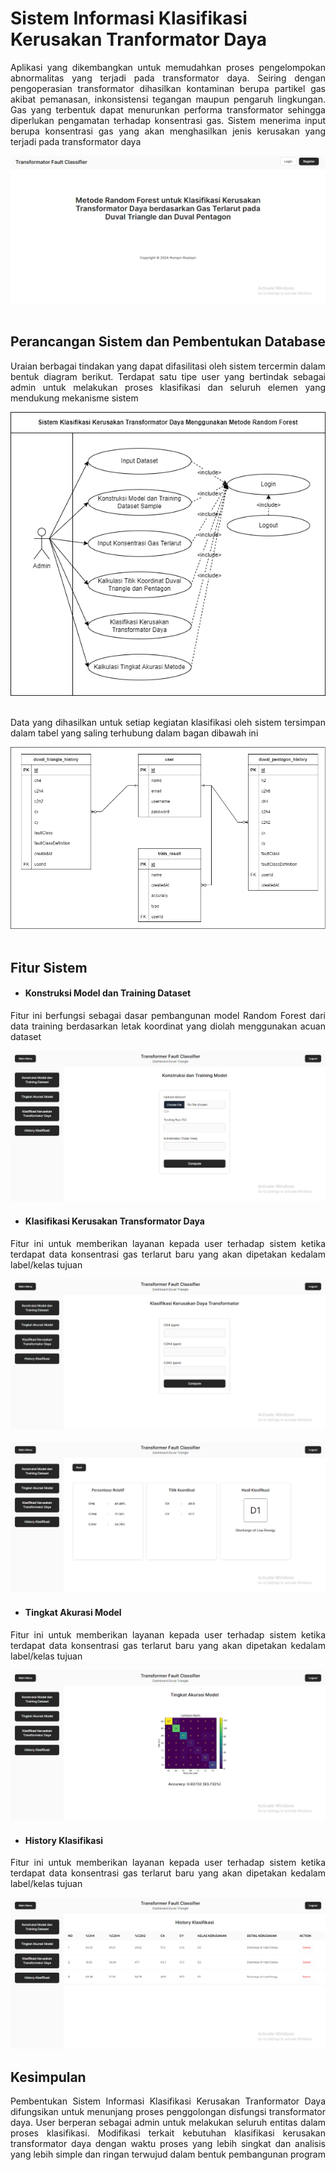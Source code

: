 # Sistem Informasi Klasifikasi Kerusakan Tranformator Daya

<p align="justify">Aplikasi yang dikembangkan untuk memudahkan proses pengelompokan abnormalitas yang terjadi pada transformator daya. Seiring dengan pengoperasian transformator dihasilkan kontaminan berupa partikel gas akibat pemanasan, inkonsistensi tegangan maupun pengaruh lingkungan. Gas yang terbentuk dapat menurunkan performa transformator sehingga diperlukan pengamatan terhadap konsentrasi gas. Sistem menerima input berupa konsentrasi gas yang akan menghasilkan jenis kerusakan yang terjadi pada transformator daya

![img_0](img/img_0.png)<br><br>

## Perancangan Sistem dan Pembentukan Database

<p align="justify">Uraian berbagai tindakan yang dapat difasilitasi oleh sistem tercermin dalam bentuk diagram berikut. Terdapat satu tipe user yang bertindak sebagai admin untuk melakukan proses klasifikasi dan seluruh elemen yang mendukung mekanisme sistem</p>

![img_1](img/img_1.png)<br><br>

<p align="justify">Data yang dihasilkan untuk setiap kegiatan klasifikasi oleh sistem tersimpan dalam tabel yang saling terhubung dalam bagan dibawah ini</p>

![img_2](img/img_2.png)<br><br>

## Fitur Sistem

-   #### Konstruksi Model dan Training Dataset

<p align="justify">Fitur ini berfungsi sebagai dasar pembangunan model Random Forest dari data training berdasarkan letak koordinat yang diolah menggunakan acuan dataset</p>

![img_3](img/img_3.png)<br>

-   #### Klasifikasi Kerusakan Transformator Daya

<p align="justify">Fitur ini untuk memberikan layanan kepada user terhadap sistem ketika terdapat data konsentrasi gas terlarut baru yang akan dipetakan kedalam label/kelas tujuan</p>

![img_4](img/img_4.png)<br><br>
![img_5](img/img_5.png)<br>

-   #### Tingkat Akurasi Model

<p align="justify">Fitur ini untuk memberikan layanan kepada user terhadap sistem ketika terdapat data konsentrasi gas terlarut baru yang akan dipetakan kedalam label/kelas tujuan</p>

![img_6](img/img_6.png)<br>

-   #### History Klasifikasi

<p align="justify">Fitur ini untuk memberikan layanan kepada user terhadap sistem ketika terdapat data konsentrasi gas terlarut baru yang akan dipetakan kedalam label/kelas tujuan</p>

![img_7](img/img_7.png)<br>

## Kesimpulan

<p align="justify">Pembentukan Sistem Informasi Klasifikasi Kerusakan Tranformator Daya difungsikan untuk menunjang proses penggolongan disfungsi transformator daya. User berperan sebagai admin untuk melakukan seluruh entitas dalam proses klasifikasi. Modifikasi terkait kebutuhan klasifikasi kerusakan transformator daya dengan waktu proses yang lebih singkat dan analisis yang lebih simple dan ringan terwujud dalam bentuk pembangunan program</p>
